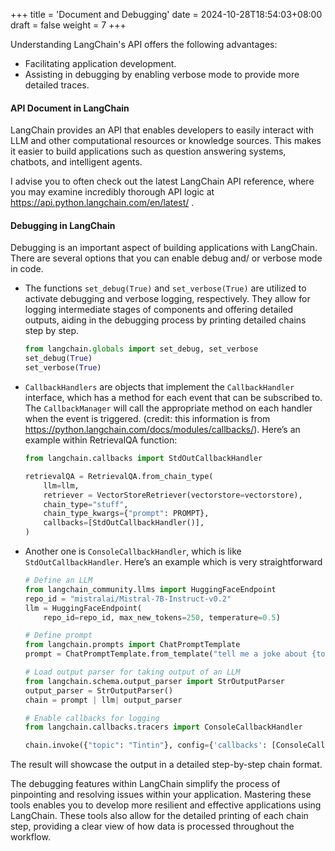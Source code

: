 +++
title = 'Document and Debugging'
date = 2024-10-28T18:54:03+08:00
draft = false
weight = 7
+++


Understanding LangChain's API offers the following advantages:

- Facilitating application development.
- Assisting in debugging by enabling verbose mode to provide more detailed traces.

#### API Document in LangChain

LangChain provides an API that enables developers to easily interact with LLM and other computational resources or knowledge sources. This makes it easier to build applications such as question answering systems, chatbots, and intelligent agents.

I advise you to often check out the latest LangChain API reference, where you may examine incredibly thorough API logic at https://api.python.langchain.com/en/latest/ .

#### Debugging in LangChain

Debugging is an important aspect of building applications with LangChain. There are several options that you can enable debug and/ or verbose mode in code.

- The functions `set_debug(True)` and `set_verbose(True)` are utilized to activate debugging and verbose logging, respectively. They allow for logging intermediate stages of components and offering detailed outputs, aiding in the debugging process by printing detailed chains step by step.

    ```py
    from langchain.globals import set_debug, set_verbose
    set_debug(True)
    set_verbose(True)
    ```

- `CallbackHandlers` are objects that implement the `CallbackHandler` interface, which has a method for each event that can be subscribed to. The `CallbackManager` will call the appropriate method on each handler when the event is triggered. (credit: this information is from https://python.langchain.com/docs/modules/callbacks/). Here’s an example within RetrievalQA function:

    ```py
    from langchain.callbacks import StdOutCallbackHandler

    retrievalQA = RetrievalQA.from_chain_type(
        llm=llm,
        retriever = VectorStoreRetriever(vectorstore=vectorstore),
        chain_type="stuff",
        chain_type_kwargs={"prompt": PROMPT},
        callbacks=[StdOutCallbackHandler()],
    )
    ```

- Another one is `ConsoleCallbackHandler`, which is like `StdOutCallbackHandler`. Here’s an example which is very straightforward

    ```py
    # Define an LLM
    from langchain_community.llms import HuggingFaceEndpoint
    repo_id = "mistralai/Mistral-7B-Instruct-v0.2"
    llm = HuggingFaceEndpoint(
        repo_id=repo_id, max_new_tokens=250, temperature=0.5)

    # Define prompt
    from langchain.prompts import ChatPromptTemplate
    prompt = ChatPromptTemplate.from_template("tell me a joke about {topic}")

    # Load output parser for taking output of an LLM
    from langchain.schema.output_parser import StrOutputParser
    output_parser = StrOutputParser()
    chain = prompt | llm| output_parser

    # Enable callbacks for logging
    from langchain.callbacks.tracers import ConsoleCallbackHandler

    chain.invoke({"topic": "Tintin"}, config={'callbacks': [ConsoleCallbackHandler()]})
    ```


The result will showcase the output in a detailed step-by-step chain format.

The debugging features within LangChain simplify the process of pinpointing and resolving issues within your application. Mastering these tools enables you to develop more resilient and effective applications using LangChain. These tools also allow for the detailed printing of each chain step, providing a clear view of how data is processed throughout the workflow.
